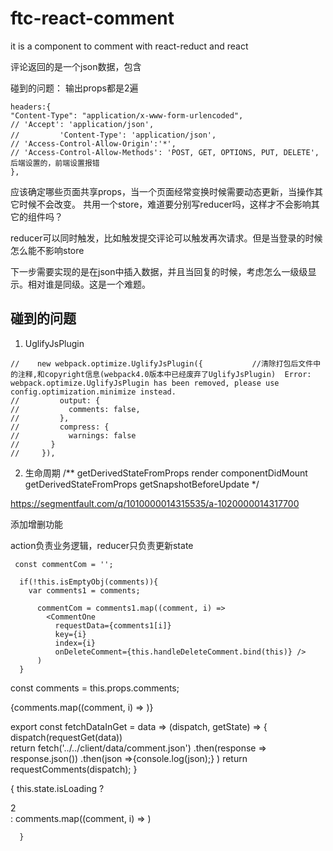 # ftc-react-comment
it is a component to comment with react-reduct and react

评论返回的是一个json数据，包含

碰到的问题：
输出props都是2遍
```
headers:{ 
"Content-Type": "application/x-www-form-urlencoded",
// 'Accept': 'application/json',
//    　　　'Content-Type': 'application/json',
// 'Access-Control-Allow-Origin':'*',
// 'Access-Control-Allow-Methods': 'POST, GET, OPTIONS, PUT, DELETE',后端设置的，前端设置报错
},
```

应该确定哪些页面共享props，当一个页面经常变换时候需要动态更新，当操作其它时候不会改变。
共用一个store，难道要分别写reducer吗，这样才不会影响其它的组件吗？

reducer可以同时触发，比如触发提交评论可以触发再次请求。但是当登录的时候怎么能不影响store

下一步需要实现的是在json中插入数据，并且当回复的时候，考虑怎么一级级显示。相对谁是同级。这是一个难题。


## 碰到的问题
1. UglifyJsPlugin
```
//    new webpack.optimize.UglifyJsPlugin({           //清除打包后文件中的注释,和copyright信息(webpack4.0版本中已经废弃了UglifyJsPlugin)  Error: webpack.optimize.UglifyJsPlugin has been removed, please use config.optimization.minimize instead.
//         output: {
//           comments: false,
//         },
//         compress: {
//           warnings: false
//       }
//     }),
```
2. 生命周期
/**
  getDerivedStateFromProps
  render
  componentDidMount
  getDerivedStateFromProps
  getSnapshotBeforeUpdate
 */

 https://segmentfault.com/q/1010000014315535/a-1020000014317700

 添加增删功能

 action负责业务逻辑，reducer只负责更新state

```
 const commentCom = '';
   
  if(!this.isEmptyObj(comments)){
    var comments1 = comments;
    
      commentCom = comments1.map((comment, i) =>
        <CommentOne
          requestData={comments1[i]}
          key={i}
          index={i}
          onDeleteComment={this.handleDeleteComment.bind(this)} />
      )
  }
```

const comments = this.props.comments;

 <div>
        {comments.map((comment, i) =>
        <CommentOne
          requestData={comments[i]}
          key={i}
          index={i}
          onDeleteComment={this.handleDeleteComment.bind(this)} />
      )}
      </div>


 export const fetchDataInGet = data => (dispatch, getState)  => {
      dispatch(requestGet(data))  
      return fetch('../../client/data/comment.json')
      .then(response => response.json())
      .then(json =>{console.log(json);} ) 
     return requestComments(dispatch);
 }

  {
        this.state.isLoading ? <div>2</div>  : comments.map((comment, i) =>
        <CommentOne
          requestData={comments[i]}
          key={i}
          index={i}
          onDeleteComment={this.handleDeleteComment.bind(this)} />
        ) 
      
      }
